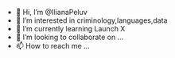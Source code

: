- 👋 Hi, I’m @IlianaPeluv
- 👀 I’m interested in criminology,languages,data
- 🌱 I’m currently learning Launch X
- 💞️ I’m looking to collaborate on ...
- 📫 How to reach me ...

<!---
IlianaPeluv/IlianaPeluv is a ✨ special ✨ repository because its `README.md` (this file) appears on your GitHub profile.
You can click the Preview link to take a look at your changes.
--->
